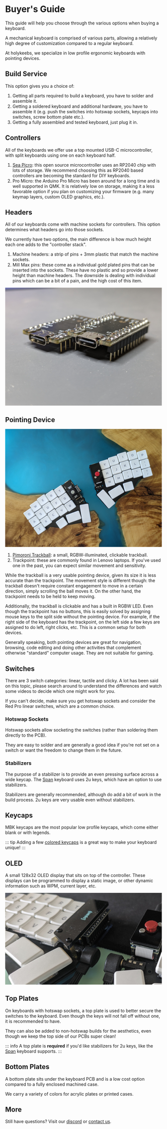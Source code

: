 <script setup>
import Images from '../../components/Images.vue';

import controllerheadersflat from './controller-headers-flat.jpg';
import millmaxcontroller from './millmax-controller.jpg';

import cases1 from './cases-1.jpg';
import cases2 from './cases-2.jpg';
import cases3 from './cases-3.jpg';
import cases4 from './cases-4.jpg';
</script>

# Buyer's Guide

This guide will help you choose through the various options when buying a keyboard.

A mechanical keyboard is comprised of various parts, allowing a relatively high degree of customization compared to a regular keyboard.

At holykeebs, we specialize in low profile ergonomic keyboards with pointing devices.

## Build Service

This option gives you a choice of:

1. Getting all parts required to build a keyboard, you have to solder and assemble it.
2. Getting a soldered keyboard and additional hardware, you have to assemble it (e.g. push the switches into hotswap sockets, keycaps into switches, screw bottom plate etc.).
3. Getting a fully assembled and tested keyboard, just plug it in.

## Controllers

All of the keyboards we offer use a top mounted USB-C microcontroller, with split keyboards using one on each keyboard half.

1. [Sea Picro](https://joshajohnson.com/sea-picro/): this open source microcontroller uses an RP2040 chip with lots of storage. We recommend choosing this as RP2040 based controllers are becoming the standard for DIY keyboards.
1. Pro Micro: the Arduino Pro Micro has been around for a long time and is well supported in QMK. It is relatively low on storage, making it a less favorable option if you plan on customizing your firmware (e.g. many keymap layers, custom OLED graphics, etc.).

## Headers

All of our keyboards come with machine sockets for controllers. This option determines what headers go into those sockets.

We currently have two options, the main difference is how much height each one adds to the "controller stack".

1. Machine headers: a strip of pins + 3mm plastic that match the machine sockets.
1. Mill Max pins: these come as a individual gold plated pins that can be inserted into the sockets. These have no plastic and so provide a lower height than machine headers. The downside is dealing with individual pins which can be a bit of a pain, and the high cost of this item.

![controller-headers-comparison](./controller-headers-comparison.jpg)

## Pointing Device

![pointing-device](./pointing-device.jpg)

1. [Pimoroni Trackball](https://shop.pimoroni.com/products/trackball-breakout?variant=27672765038675): a small, RGBW-illuminated, clickable trackball.
1. Trackpoint: these are commonly found in Lenovo laptops. If you've used one in the past, you can expect similar movement and sensitivity.

While the trackball is a very usable pointing device, given its size it is less accurate than the trackpoint. The movement style is different though: the trackball doesn't require constant engagement to move in a certain direction, simply scrolling the ball moves it. On the other hand, the trackpoint needs to be held to keep moving.

Additionally, the trackball is clickable and has a built in RGBW LED. Even though the trackpoint has no buttons, this is easily solved by assigning mouse keys to the split side without the pointing device. For example, if the right side of the keyboard has the trackpoint, on the left side a few keys are assigned to do left, right clicks, etc. This is a common setup for both devices.

Generally speaking, both pointing devices are great for navigation, browsing, code editing and doing other activities that complement otherwise "standard" computer usage. They are not suitable for gaming.

## Switches

There are 3 switch categories: linear, tactile and clicky. A lot has been said on this topic, please search around to understand the differences and watch some videos to decide which one might work for you.

If you can't decide, make sure you get hotswap sockets and consider the Red Pro linear switches, which are a common choice.

### Hotswap Sockets

Hotswap sockets allow socketing the switches (rather than soldering them directly to the PCB).

They are easy to solder and are generally a good idea if you're not set on a switch or want the freedom to change them in the future.

### Stabilizers

The purpose of a stabilizer is to provide an even pressing surface across a wide keycap. The [Span](https://holykeebs.com/products/span) keyboard uses 2u keys, which have an option to use stabilizers.

Stabilizers are generally recommended, although do add a bit of work in the build process. 2u keys are very usable even without stabilizers.

## Keycaps

MBK keycaps are the most popular low profile keycaps, which come either blank or with legends.

::: tip
Adding a few [colored keycaps](https://holykeebs.com/products/mbk-dyed-low-profile-keycaps) is a great way to make your keyboard unique!
:::

## OLED

A small 128x32 OLED display that sits on top of the controller. These displays can be programmed to display a static image, or other dynamic information such as WPM, current layer, etc.

![oled](./oled.jpg)

## Top Plates

On keyboards with hotswap sockets, a top plate is used to better secure the switches to the keyboard. Even though the keys will not fall off without one, it is recommended to have.

They can also be added to non-hotswap builds for the aesthetics, even though we keep the top side of our PCBs super clean!

::: info
A top plate is **required** if you'd like stabilizers for 2u keys, like the [Span](https://holykeebs.com/products/span) keyboard supports.
:::

## Bottom Plates

A bottom plate sits under the keyboard PCB and is a low cost option compared to a fully enclosed machined case.

We carry a variety of colors for acrylic plates or printed cases.

<Images :paths="[cases1, cases2, cases3, cases4]" />

## More

Still have questions? Visit our [discord](https://discord.com/invite/Hd6X7yd5xF) or [contact us](https://holykeebs.com/pages/contact).
